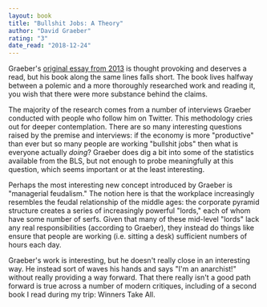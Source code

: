 ```yaml
---
layout: book
title: "Bullshit Jobs: A Theory"
author: "David Graeber"
rating: "3"
date_read: "2018-12-24"
---
```


Graeber's [original essay from 2013][strike mag] is thought provoking and
deserves a read, but his book along the same lines falls short. The book lives
halfway between a polemic and a more thoroughly researched work and reading it,
you wish that there were more substance behind the claims. 

The majority of the research comes from a number of interviews Graeber conducted
with people who follow him on Twitter. This methodology cries out for deeper
contemplation. There are so many interesting questions raised by the premise and
interviews: if the economy is more "productive" than ever but so many people are
working "bullshit jobs" then what is everyone actually *doing*? Graeber does dig
a bit into some of the statistics available from the BLS, but not enough to
probe meaningfully at this question, which seems important or at the least
interesting.

Perhaps the most interesting new concept introduced by Graeber is "managerial
feudalism." The notion here is that the workplace increasingly resembles the
feudal relationship of the middle ages: the corporate pyramid structure creates
a series of increasingly powerful "lords," each of whom have some number of
serfs.  Given that many of these mid-level "lords" lack any real
responsibilities (according to Graeber), they instead do things like ensure that
people are working (i.e. sitting a desk) sufficient numbers of hours each day.

Graeber's work is interesting, but he doesn't really close in an interesting
way. He instead sort of waves his hands and says "I'm an anarchist!" without
really providing a way forward. That there really isn't a good path forward is
true across a number of modern critiques, including of a second book I read
during my trip: Winners Take All.

[strike mag]: https://strikemag.org/bullshit-jobs/

